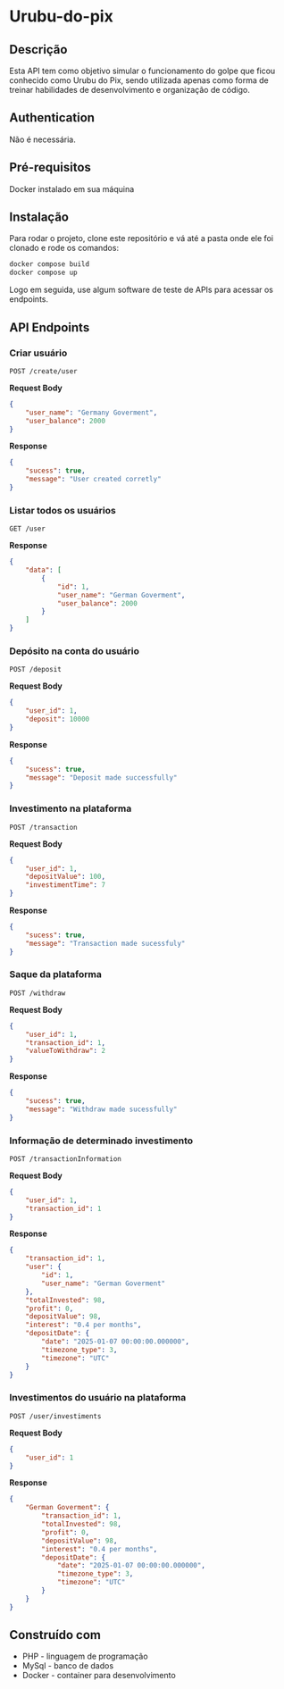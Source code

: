 # Urubu-do-pix

## Descrição
Esta API tem como objetivo simular o funcionamento do golpe que ficou conhecido como Urubu do Pix, sendo utilizada apenas como forma de treinar habilidades de desenvolvimento e organização de código.

## Authentication
Não é necessária.

## Pré-requisitos
Docker instalado em sua máquina

## Instalação
Para rodar o projeto, clone este repositório e vá até a pasta onde ele foi clonado e rode os comandos:
```bash
docker compose build
docker compose up
```
Logo em seguida, use algum software de teste de APIs para acessar os endpoints.

## API Endpoints

### Criar usuário
```http
POST /create/user
```

**Request Body**
```json
{
    "user_name": "Germany Goverment",
    "user_balance": 2000
}
```

**Response**
```json
{
    "sucess": true,
    "message": "User created corretly"
}
```

### Listar todos os usuários
```http
GET /user
```

**Response**
```json
{
    "data": [
        {
            "id": 1,
            "user_name": "German Goverment",
            "user_balance": 2000
        }
    ]
}
```

### Depósito na conta do usuário
```http
POST /deposit
```

**Request Body**
```json
{
    "user_id": 1,
    "deposit": 10000
}
```

**Response**
```json
{
    "sucess": true,
    "message": "Deposit made successfully"
}
```

### Investimento na plataforma
```http
POST /transaction
```

**Request Body**
```json
{
    "user_id": 1,
    "depositValue": 100,
    "investimentTime": 7
}
```

**Response**
```json
{
    "sucess": true,
    "message": "Transaction made sucessfuly"
}
```

### Saque da plataforma
```http
POST /withdraw
```

**Request Body**
```json
{
    "user_id": 1,
    "transaction_id": 1,
    "valueToWithdraw": 2
}
```

**Response**
```json
{
    "sucess": true,
    "message": "Withdraw made sucessfully"
}
```

### Informação de determinado investimento
```http
POST /transactionInformation
```

**Request Body**
```json
{
    "user_id": 1,
    "transaction_id": 1
}
```

**Response**
```json
{
    "transaction_id": 1,
    "user": {
        "id": 1,
        "user_name": "German Goverment"
    },
    "totalInvested": 98,
    "profit": 0,
    "depositValue": 98,
    "interest": "0.4 per months",
    "depositDate": {
        "date": "2025-01-07 00:00:00.000000",
        "timezone_type": 3,
        "timezone": "UTC"
    }
}
```

### Investimentos do usuário na plataforma
```http
POST /user/investiments
```

**Request Body**
```json
{
    "user_id": 1
}
```

**Response**
```json
{
    "German Goverment": {
        "transaction_id": 1,
        "totalInvested": 98,
        "profit": 0,
        "depositValue": 98,
        "interest": "0.4 per months",
        "depositDate": {
            "date": "2025-01-07 00:00:00.000000",
            "timezone_type": 3,
            "timezone": "UTC"
        }
    }
}
```

## Construído com
- PHP - linguagem de programação
- MySql - banco de dados
- Docker - container para desenvolvimento
